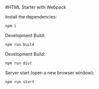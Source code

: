 #HTML Starter with Webpack

Install the dependencies:

```bash
npm i
```

Development Build:

```bash
npm run build
```

Development Build:

```bash
npm run dist
```

Server start (open a new browser window):

```bash
npm run start
```
